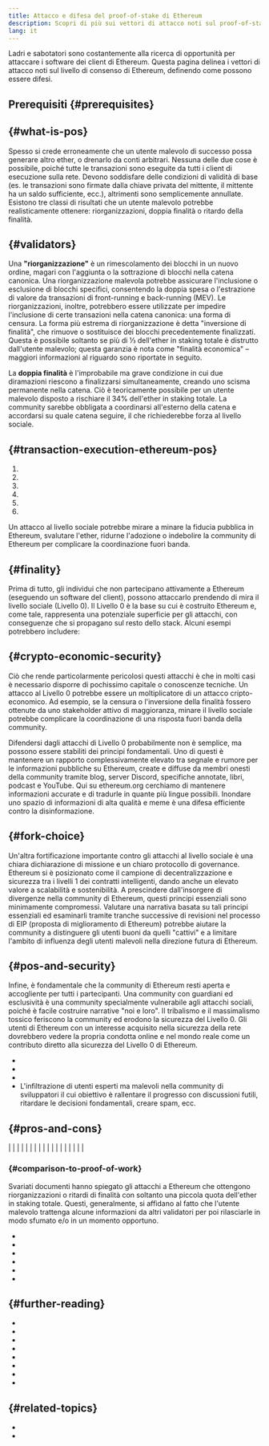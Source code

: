 ```yaml
---
title: Attacco e difesa del proof-of-stake di Ethereum
description: Scopri di più sui vettori di attacco noti sul proof-of-stake di Ethereum e come sono difesi.
lang: it
---
```


Ladri e sabotatori sono costantemente alla ricerca di opportunità per attaccare i software dei client di Ethereum. Questa pagina delinea i vettori di attacco noti sul livello di consenso di Ethereum, definendo come possono essere difesi.

## Prerequisiti {#prerequisites}

##  {#what-is-pos}

Spesso si crede erroneamente che un utente malevolo di successo possa generare altro ether, o drenarlo da conti arbitrari. Nessuna delle due cose è possibile, poiché tutte le transazioni sono eseguite da tutti i client di esecuzione sulla rete. Devono soddisfare delle condizioni di validità di base (es. le transazioni sono firmate dalla chiave privata del mittente, il mittente ha un saldo sufficiente, ecc.), altrimenti sono semplicemente annullate. Esistono tre classi di risultati che un utente malevolo potrebbe realisticamente ottenere: riorganizzazioni, doppia finalità o ritardo della finalità.

##  {#validators}

Una **"riorganizzazione"** è un rimescolamento dei blocchi in un nuovo ordine, magari con l'aggiunta o la sottrazione di blocchi nella catena canonica. Una riorganizzazione malevola potrebbe assicurare l'inclusione o esclusione di blocchi specifici, consentendo la doppia spesa o l'estrazione di valore da transazioni di front-running e back-running (MEV). Le riorganizzazioni, inoltre, potrebbero essere utilizzate per impedire l'inclusione di certe transazioni nella catena canonica: una forma di censura. La forma più estrema di riorganizzazione è detta "inversione di finalità", che rimuove o sostituisce dei blocchi precedentemente finalizzati. Questa è possibile soltanto se più di ⅓ dell'ether in staking totale è distrutto dall'utente malevolo; questa garanzia è nota come "finalità economica" – maggiori informazioni al riguardo sono riportate in seguito.

La **doppia finalità** è l'improbabile ma grave condizione in cui due diramazioni riescono a finalizzarsi simultaneamente, creando uno scisma permanente nella catena. Ciò è teoricamente possibile per un utente malevolo disposto a rischiare il 34% dell'ether in staking totale. La community sarebbe obbligata a coordinarsi all'esterno della catena e accordarsi su quale catena seguire, il che richiederebbe forza al livello sociale.

##  {#transaction-execution-ethereum-pos}

1.
2.
3.
4.
5.
6.

Un attacco al livello sociale potrebbe mirare a minare la fiducia pubblica in Ethereum, svalutare l'ether, ridurne l'adozione o indebolire la community di Ethereum per complicare la coordinazione fuori banda.

##  {#finality}

Prima di tutto, gli individui che non partecipano attivamente a Ethereum (eseguendo un software del client), possono attaccarlo prendendo di mira il livello sociale (Livello 0). Il Livello 0 è la base su cui è costruito Ethereum e, come tale, rappresenta una potenziale superficie per gli attacchi, con conseguenze che si propagano sul resto dello stack. Alcuni esempi potrebbero includere:

##  {#crypto-economic-security}

Ciò che rende particolarmente pericolosi questi attacchi è che in molti casi è necessario disporre di pochissimo capitale o conoscenze tecniche. Un attacco al Livello 0 potrebbe essere un moltiplicatore di un attacco cripto-economico. Ad esempio, se la censura o l'inversione della finalità fossero ottenute da uno stakeholder attivo di maggioranza, minare il livello sociale potrebbe complicare la coordinazione di una risposta fuori banda della community.

Difendersi dagli attacchi di Livello 0 probabilmente non è semplice, ma possono essere stabiliti dei principi fondamentali. Uno di questi è mantenere un rapporto complessivamente elevato tra segnale e rumore per le informazioni pubbliche su Ethereum, create e diffuse da membri onesti della community tramite blog, server Discord, specifiche annotate, libri, podcast e YouTube. Qui su ethereum.org cerchiamo di mantenere informazioni accurate e di tradurle in quante più lingue possibili. Inondare uno spazio di informazioni di alta qualità e meme è una difesa efficiente contro la disinformazione.

##  {#fork-choice}

Un'altra fortificazione importante contro gli attacchi al livello sociale è una chiara dichiarazione di missione e un chiaro protocollo di governance. Ethereum si è posizionato come il campione di decentralizzazione e sicurezza tra i livelli 1 dei contratti intelligenti, dando anche un elevato valore a scalabilità e sostenibilità. A prescindere dall'insorgere di divergenze nella community di Ethereum, questi principi essenziali sono minimamente compromessi. Valutare una narrativa basata su tali principi essenziali ed esaminarli tramite tranche successive di revisioni nel processo di EIP (proposta di miglioramento di Ethereum) potrebbe aiutare la community a distinguere gli utenti buoni da quelli "cattivi" e a limitare l'ambito di influenza degli utenti malevoli nella direzione futura di Ethereum.

##  {#pos-and-security}

Infine, è fondamentale che la community di Ethereum resti aperta e accogliente per tutti i partecipanti. Una community con guardiani ed esclusività è una community specialmente vulnerabile agli attacchi sociali, poiché è facile costruire narrative "noi e loro". Il tribalismo e il massimalismo tossico feriscono la community ed erodono la sicurezza del Livello 0. Gli utenti di Ethereum con un interesse acquisito nella sicurezza della rete dovrebbero vedere la propria condotta online e nel mondo reale come un contributo diretto alla sicurezza del Livello 0 di Ethereum.

-
-
-
- L'infiltrazione di utenti esperti ma malevoli nella community di sviluppatori il cui obiettivo è rallentare il progresso con discussioni futili, ritardare le decisioni fondamentali, creare spam, ecc.

##  {#pros-and-cons}

|  |  |
|  |  |
|  |  |
|  |  |
|  |  |
|  |  |

###  {#comparison-to-proof-of-work}

Svariati documenti hanno spiegato gli attacchi a Ethereum che ottengono riorganizzazioni o ritardi di finalità con soltanto una piccola quota dell'ether in staking totale. Questi, generalmente, si affidano al fatto che l'utente malevolo trattenga alcune informazioni da altri validatori per poi rilasciarle in modo sfumato e/o in un momento opportuno.

-
-
-
-
-
-

##  {#further-reading}

-
-
-
-
-
- []()
-
- []()

##  {#related-topics}

- []()
- []()
